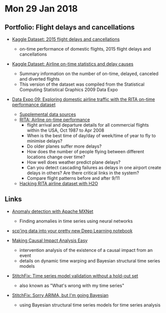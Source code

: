# Mon 29 Jan 2018

## Portfolio: Flight delays and cancellations

- [Kaggle Dataset: 2015 flight delays and cancellations](https://www.kaggle.com/usdot/flight-delays)
    - on-time performance of domestic flights, 2015 flight delays and cancellations

- [Kaggle Dataset: Airline on-time statistics and delay causes](https://www.kaggle.com/giovamata/airlinedelaycauses)
    - Summary information on the number of on-time, delayed, canceled and diverted flights
    - This version of the dataset was compiled from the Statistical Computing Statistical Graphics 2009 Data Expo

- [Data Expo 09: Exploring domestic airline traffic with the RITA on-time performance dataset](http://stat-computing.org/dataexpo/2009/posters/)
    - [Supplemental data sources](http://stat-computing.org/dataexpo/2009/supplemental-data.html)
    - [RITA: Airline on-time performance](http://stat-computing.org/dataexpo/2009/)
        - flight arrival and departure details for all commercial flights within the USA, Oct 1987 to Apr 2008
        - When is the best time of day/day of week/time of year to fly to minimise delays?
        - Do older planes suffer more delays?
        - How does the number of people flying between different locations change over time?
        - How well does weather predict plane delays?
        - Can you detect cascading failures as delays in one airport create delays in others? Are there critical links in the system?
        - Compare flight patterns before and after 9/11
    - [Hacking RITA airline dataset with H2O](https://github.com/h2oai/h2o-2/wiki/Hacking-Airline-DataSet-with-H2O)

## Links

- [Anomaly detection with Apache MXNet](https://www.oreilly.com/ideas/anomaly-detection-with-apache-mxnet)
    - Finding anomalies in time series using neural networks

- [scp'ing data into your pretty new Deep Learning notebook](https://tm3.ghost.io/2018/01/23/uploading-your-data-to-your-shiny-new-deep-learning-notebook/)

- [Making Causal Impact Analysis Easy](https://multithreaded.stitchfix.com/blog/2016/01/13/market-watch/)
    - intervention analysis of the existence of a causal impact from an event
    - details on dynamic time warping and Bayesian structural time series models

- [StitchFix: Time series model validation without a hold-out set](https://multithreaded.stitchfix.com/blog/2017/02/28/whats-wrong-with-my-time-series/)
    - also known as "What's wrong with my time series"

- [StitchFix: Sorry ARIMA, but I'm going Bayesian](https://multithreaded.stitchfix.com/blog/2016/04/21/forget-arima/)
    - using Bayesian structural time series models for time series analysis